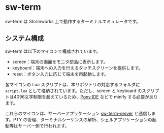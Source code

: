 # sw-term
sw-term は Stormworks 上で動作するターミナルエミュレータです。

## システム構成
sw-term は以下のマイコンで構成されています。
- screen：端末の画面をモニタ部品に表示します。
- keyboard：端末への入力を行えるタッチスクリーンを提供します。
- reset：ボタン入力に応じて端末を再起動します。

各マイコンの Lua スクリプトは、本リポジトリの対応するフォルダに `script.lua` として格納されています。ただし、screen と keyboard のスクリプトは4096文字制限を超えているため、[Pony IDE](https://lua.flaffipony.rocks/) などで minify する必要があります。

これらのマイコンは、サーバーアプリケーション [sw-term-server](https://github.com/gcrtnst/sw-term-server) と通信します。PTY の管理、ターミナルシーケンスの解析、シェルアプリケーションの起動等はサーバー側で行われます。
